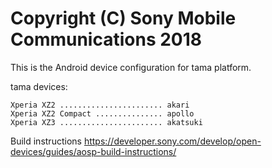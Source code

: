 Copyright (C) Sony Mobile Communications 2018
=============================================

This is the Android device configuration for tama platform.

tama devices:

    Xperia XZ2 ....................... akari
    Xperia XZ2 Compact ............... apollo
    Xperia XZ3 ....................... akatsuki

Build instructions
https://developer.sony.com/develop/open-devices/guides/aosp-build-instructions/
